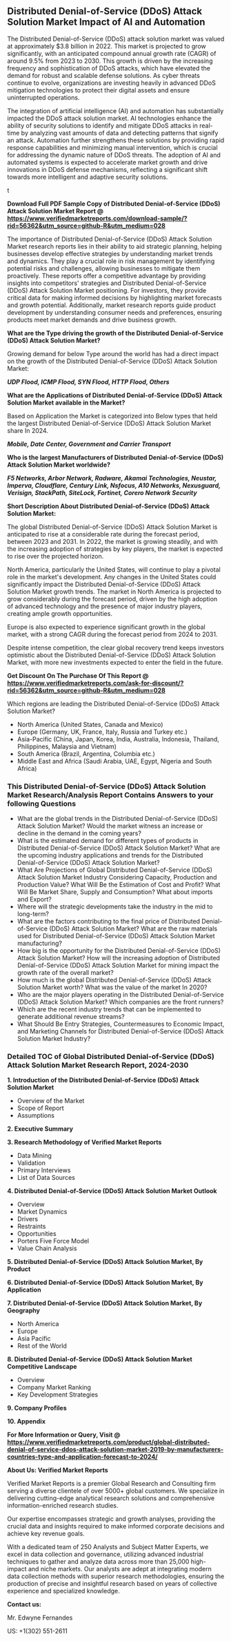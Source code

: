 <h2>Distributed Denial-of-Service (DDoS) Attack Solution Market Impact of AI and Automation</h2><p>The Distributed Denial-of-Service (DDoS) attack solution market was valued at approximately $3.8 billion in 2022. This market is projected to grow significantly, with an anticipated compound annual growth rate (CAGR) of around 9.5% from 2023 to 2030. This growth is driven by the increasing frequency and sophistication of DDoS attacks, which have elevated the demand for robust and scalable defense solutions. As cyber threats continue to evolve, organizations are investing heavily in advanced DDoS mitigation technologies to protect their digital assets and ensure uninterrupted operations.</p><p>The integration of artificial intelligence (AI) and automation has substantially impacted the DDoS attack solution market. AI technologies enhance the ability of security solutions to identify and mitigate DDoS attacks in real-time by analyzing vast amounts of data and detecting patterns that signify an attack. Automation further strengthens these solutions by providing rapid response capabilities and minimizing manual intervention, which is crucial for addressing the dynamic nature of DDoS threats. The adoption of AI and automated systems is expected to accelerate market growth and drive innovations in DDoS defense mechanisms, reflecting a significant shift towards more intelligent and adaptive security solutions.</p>t</p><p id="" class=""><strong>Download Full PDF Sample Copy of Distributed Denial-of-Service (DDoS) Attack Solution Market Report @ <a href="https://www.verifiedmarketreports.com/download-sample/?rid=56362&utm_source=github-R&utm_medium=028" target="_blank">https://www.verifiedmarketreports.com/download-sample/?rid=56362&utm_source=github-R&utm_medium=028</a></strong></p><p>The importance of&nbsp;Distributed Denial-of-Service (DDoS) Attack Solution Market research reports lies in their ability to aid strategic planning, helping businesses develop effective strategies by understanding market trends and dynamics. They play a crucial role in risk management by identifying potential risks and challenges, allowing businesses to mitigate them proactively. These reports offer a competitive advantage by providing insights into competitors' strategies and Distributed Denial-of-Service (DDoS) Attack Solution Market positioning. For investors, they provide critical data for making informed decisions by highlighting market forecasts and growth potential. Additionally, market research reports guide product development by understanding consumer needs and preferences, ensuring products meet market demands and drive business growth.</p><p><strong>What are the&nbsp;Type driving the growth of the Distributed Denial-of-Service (DDoS) Attack Solution Market?</strong></p><p id="" class="">Growing demand for below Type around the world has had a direct impact on the growth of the Distributed Denial-of-Service (DDoS) Attack Solution Market:</p><em><strong>UDP Flood, ICMP Flood, SYN Flood, HTTP Flood, Others</strong></em></p><strong>What are the&nbsp;Applications&nbsp;of Distributed Denial-of-Service (DDoS) Attack Solution Market available in the Market?</strong></p><p id="" class="">Based on Application the Market is categorized into Below types that held the largest Distributed Denial-of-Service (DDoS) Attack Solution Market share In 2024.</p><em><strong>Mobile, Date Center, Government and Carrier Transport</strong></em></p><strong>Who is the largest Manufacturers of Distributed Denial-of-Service (DDoS) Attack Solution Market worldwide?</strong></p><p><em><strong>F5 Networks, Arbor Network, Radware, Akamai Technologies, Neustar, Imperva, Cloudflare, Century Link, Nsfocus, A10 Networks, Nexusguard, Verisign, StackPath, SiteLock, Fortinet, Corero Network Security</strong></em></p><p id="" class=""><strong>Short Description About Distributed Denial-of-Service (DDoS) Attack Solution Market:</strong></p><p>The global Distributed Denial-of-Service (DDoS) Attack Solution Market is anticipated to rise at a considerable rate during the forecast period, between 2023 and 2031. In 2022, the market is growing steadily, and with the increasing adoption of strategies by key players, the market is expected to rise over the projected horizon.</p><p>North America, particularly the United States, will continue to play a pivotal role in the market's development. Any changes in the United States could significantly impact the Distributed Denial-of-Service (DDoS) Attack Solution Market growth trends. The market in North America is projected to grow considerably during the forecast period, driven by the high adoption of advanced technology and the presence of major industry players, creating ample growth opportunities.</p><p>Europe is also expected to experience significant growth in the global market, with a strong CAGR during the forecast period from 2024 to 2031.</p><p>Despite intense competition, the clear global recovery trend keeps investors optimistic about the Distributed Denial-of-Service (DDoS) Attack Solution Market, with more new investments expected to enter the field in the future.</p><p id="" class=""><strong>Get Discount On The Purchase Of This Report @ <a href="https://www.verifiedmarketreports.com/ask-for-discount/?rid=56362&utm_source=github-R&utm_medium=028" target="_blank">https://www.verifiedmarketreports.com/ask-for-discount/?rid=56362&utm_source=github-R&utm_medium=028</a></strong></p>Which regions are leading the Distributed Denial-of-Service (DDoS) Attack Solution Market?</p><ul><li>North America (United States, Canada and Mexico)</li><li>Europe (Germany, UK, France, Italy, Russia and Turkey etc.)</li><li>Asia-Pacific (China, Japan, Korea, India, Australia, Indonesia, Thailand, Philippines, Malaysia and Vietnam)</li><li>South America (Brazil, Argentina, Columbia etc.)</li><li>Middle East and Africa (Saudi Arabia, UAE, Egypt, Nigeria and South Africa)</li></ul><h3 id="" class="">This Distributed Denial-of-Service (DDoS) Attack Solution Market Research/Analysis Report Contains Answers to your following Questions</h3><ul><li>What are the global trends in the Distributed Denial-of-Service (DDoS) Attack Solution Market? Would the market witness an increase or decline in the demand in the coming years?</li><li>What is the estimated demand for different types of products in Distributed Denial-of-Service (DDoS) Attack Solution Market? What are the upcoming industry applications and trends for the Distributed Denial-of-Service (DDoS) Attack Solution Market?</li><li>What Are Projections of Global Distributed Denial-of-Service (DDoS) Attack Solution Market Industry Considering Capacity, Production and Production Value? What Will Be the Estimation of Cost and Profit? What Will Be Market Share, Supply and Consumption? What about imports and Export?</li><li>Where will the strategic developments take the industry in the mid to long-term?</li><li>What are the factors contributing to the final price of Distributed Denial-of-Service (DDoS) Attack Solution Market? What are the raw materials used for Distributed Denial-of-Service (DDoS) Attack Solution Market manufacturing?</li><li>How big is the opportunity for the Distributed Denial-of-Service (DDoS) Attack Solution Market? How will the increasing adoption of Distributed Denial-of-Service (DDoS) Attack Solution Market for mining impact the growth rate of the overall market?</li><li>How much is the global Distributed Denial-of-Service (DDoS) Attack Solution Market worth? What was the value of the market In 2020?</li><li>Who are the major players operating in the Distributed Denial-of-Service (DDoS) Attack Solution Market? Which companies are the front runners?</li><li>Which are the recent industry trends that can be implemented to generate additional revenue streams?</li><li>What Should Be Entry Strategies, Countermeasures to Economic Impact, and Marketing Channels for Distributed Denial-of-Service (DDoS) Attack Solution Market Industry?</li></ul><h3 id="" class="">Detailed TOC of Global Distributed Denial-of-Service (DDoS) Attack Solution Market Research Report, 2024-2030</h3><p id="" class=""><strong>1. Introduction of the Distributed Denial-of-Service (DDoS) Attack Solution Market</strong></p><ul><li>Overview of the Market</li><li>Scope of Report</li><li>Assumptions</li></ul><p id="" class=""><strong>2. Executive Summary</strong></p><p id="" class=""><strong>3. Research Methodology of Verified Market Reports</strong></p><ul><li>Data Mining</li><li>Validation</li><li>Primary Interviews</li><li>List of Data Sources</li></ul><p id="" class=""><strong>4. Distributed Denial-of-Service (DDoS) Attack Solution Market Outlook</strong></p><ul><li>Overview</li><li>Market Dynamics</li><li>Drivers</li><li>Restraints</li><li>Opportunities</li><li>Porters Five Force Model</li><li>Value Chain Analysis</li></ul><p id="" class=""><strong>5. Distributed Denial-of-Service (DDoS) Attack Solution Market, By Product</strong></p><p id="" class=""><strong>6. Distributed Denial-of-Service (DDoS) Attack Solution Market, By Application</strong></p><p id="" class=""><strong>7. Distributed Denial-of-Service (DDoS) Attack Solution Market, By Geography</strong></p><ul><li>North America</li><li>Europe</li><li>Asia Pacific</li><li>Rest of the World</li></ul><p id="" class=""><strong>8. Distributed Denial-of-Service (DDoS) Attack Solution Market Competitive Landscape</strong></p><ul><li>Overview</li><li>Company Market Ranking</li><li>Key Development Strategies</li></ul><p id="" class=""><strong>9. Company Profiles</strong></p><p id="" class=""><strong>10. Appendix</strong></p><p id="" class=""><strong>For More Information or Query, Visit @ <a href="https://www.verifiedmarketreports.com/product/global-distributed-denial-of-service-ddos-attack-solution-market-2019-by-manufacturers-countries-type-and-application-forecast-to-2024/" target="_blank">https://www.verifiedmarketreports.com/product/global-distributed-denial-of-service-ddos-attack-solution-market-2019-by-manufacturers-countries-type-and-application-forecast-to-2024/</a></strong></p><p id="" class=""><strong>About Us: Verified Market Reports</strong></p><p id="" class="">Verified Market Reports is a premier Global Research and Consulting firm serving a diverse clientele of over 5000+ global customers. We specialize in delivering cutting-edge analytical research solutions and comprehensive information-enriched research studies.</p><p id="" class="">Our expertise encompasses strategic and growth analyses, providing the crucial data and insights required to make informed corporate decisions and achieve key revenue goals.</p><p id="" class="">With a dedicated team of 250 Analysts and Subject Matter Experts, we excel in data collection and governance, utilizing advanced industrial techniques to gather and analyze data across more than 25,000 high-impact and niche markets. Our analysts are adept at integrating modern data collection methods with superior research methodologies, ensuring the production of precise and insightful research based on years of collective experience and specialized knowledge.</p><p id="" class=""><strong>Contact us:</strong></p><p id="" class="">Mr. Edwyne Fernandes</p><p id="" class="">US: +1(302) 551-2611</p>